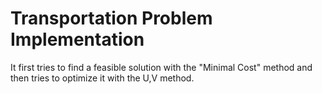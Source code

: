 # Transportation Problem Implementation
It first tries to find a feasible solution with the "Minimal Cost" method and then tries to optimize it with the U,V method.
